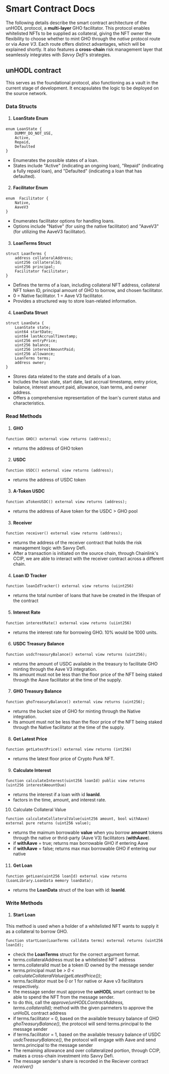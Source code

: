# Smart Contract Docs

The following details describe the smart contract architecture of the unHODL protocol, a **multi-layer** GHO facilitator. This protocol enables whitelisted NFTs to be supplied as collateral, giving the NFT owner the flexibility to choose whether to mint GHO through the *native* protocol route or via *Aave V3*. Each route offers distinct advantages, which will be explained shortly. It also features a **cross-chain** risk management layer that seamlessly integrates with *Savvy Defi*'s strategies.


## unHODL contract

This serves as the foundational protocol, also functioning as a vault in the current stage of development. It encapsulates the logic to be deployed on the source network.

### Data Structs
1. #### LoanState Enum

```solidity
enum LoanState {
    DUMMY_DO_NOT_USE,
    Active,
    Repaid,
    Defaulted
}
```
- Enumerates the possible states of a loan.
- States include "Active" (indicating an ongoing loan), "Repaid" (indicating a fully repaid loan), and "Defaulted" (indicating a loan that has defaulted).

2. #### Facilitator Enum

```solidity
enum  Facilitator {
    Native,
    AaveV3
}
```
- Enumerates facilitator options for handling loans.
- Options include "Native" (for using the native facilitator) and "AaveV3" (for utilizing the AaveV3 facilitator).

3. #### LoanTerms Struct

```solidity
struct LoanTerms {
    address collateralAddress;
    uint256 collateralId;
    uint256 principal;
    Facilitator facilitator;
}
```
- Defines the terms of a loan, including collateral NFT address, collateral NFT token ID, principal amount of GHO to borrow, and chosen facilitator.
- 0 = Native facilitator. 1 = Aave V3 facilitator.
- Provides a structured way to store loan-related information.

4. #### LoanData Struct
```solidity
struct LoanData {
    LoanState state;
    uint64 startDate;
    uint64 lastAccrualTimestamp;
    uint256 entryPrice;
    uint256 balance; 
    uint256 interestAmountPaid;
    uint256 allowance;
    LoanTerms terms;
    address owner;
}
```
- Stores data related to the state and details of a loan.
- Includes the loan state, start date, last accrual timestamp, entry price, balance, interest amount paid, allowance, loan terms, and owner address.
- Offers a comprehensive representation of the loan's current status and characteristics.

### Read Methods
1. #### GHO

```solidity
function GHO() external view returns (address);
```

- returns the address of GHO token

2. #### USDC

```solidity
function USDC() external view returns (address);
```

- returns the address of USDC token


3. #### A-Token USDC

```solidity
function aTokenUSDC() external view returns (address);
```

- returns the address of Aave token for the USDC > GHO pool


3. #### Receiver

```solidity
function receiver() external view returns (address);
```

- returns the address of the receiver contract that holds the risk management logic with Savvy Defi. 
- After a transaction is initiated on the source chain, through Chainlink's CCIP, we are able to interact with the receiver contract across a different chain.

4. #### Loan ID Tracker

```solidity
function loanIdTracker() external view returns (uiint256)
```
- returns the total number of loans that have be created in the lifespan of the contract

5. #### Interest Rate

```solidity
function interestRate() external view returns (uiint256)
```
- returns the interest rate for borrowing GHO. 10% would be 1000 units.


6. #### USDC Treasury Balance

```solidity
function usdcTreasuryBalance() external view returns (uint256);
```
- returns the amount of USDC available in the treasury to facilitate GHO minting through the Aave V3 integration.
- Its amount must not be less than the floor price of the NFT being staked through the Aave facilitator at the time of the supply.

7. #### GHO Treasury Balance

```solidity
function ghoTreasuryBalance() external view returns (uint256);
```
- returns the bucket size of GHO for minting through the Native integration.
- Its amount must not be less than the floor price of the NFT being staked through the Native facilitator at the time of the supply.

8. #### Get Latest Price

```solidity
function getLatestPrice() external view returns (int256)
```
- returns the latest floor price of Crypto Punk NFT.

9. #### Calculate Interest

```solidity
function calculateInterest(uint256 loanId) public view returns (uint256 interestAmountDue)
```
- returns the interest if a loan with id **loanId**.
- factors in the time, amount, and interest rate.

10. Calculate Collateral Value

```solidity
function calculateCollateralValue(uint256 amount, bool withAave) external pure returns (uint256 value);
```

- returns the maimum borrowable **value** when you borrow **amount** tokens through the native or thrid-party (Aave V3) facilitators (**withAave**).
- if **withAave** = true; returns max borrowable GHO if entering Aave
- if **withAave** = false; returns max max borrowable GHO if entering our native

11. #### Get Loan

```solidity
function getLoan(uint256 loanId) external view returns (LoanLibrary.LoanData memory loanData);
```
- returns the **LoanData** struct of the loan with id: **loanId**.


### Write Methods

1. #### Start Loan
This method is used when a holder of a whitelisted NFT wants to supply it as a collateral to borrow GHO.
```solidity
function startLoan(LoanTerms calldata terms) external returns (uint256 loanId);
```
- check the **LoanTerms** struct for the correct argument format.
- terms.collateralAddress must be a whitelisted NFT address
- terms.collateralId must be a token ID owned by the message sender 
- terms.principal must be *> 0 < calculateCollateralValue(getLatestPrice())*;
- terms.facilitator must be 0 or 1 for native or Aave v3 facilitators respectively.
- the message sender must approve the **unHODL** smart contract to be able to spend the NFT from the message sender. 
- to do this, call the *approve(unHODLContractAddress, terms.collateralId);* method with the given parmeters to approve the unHoDL contract address
- if terms.facilitator = 0, based on the available tresusry balance of GHO *ghoTreasuryBalance()*, the protocol will send terms.principal to the message sender
- if terms.facilitator = 1, based on the available tresusry balance of USDC *usdcTreasuryBalance()*, the protocol will engage with Aave and send terms.principal to the message sender
- The remaining allowance and over collateralized portion, through CCIP, makes a cross-chain investment into Savvy Defi.
- The message sender's share is recorded in the Reciever contract *receiver()*